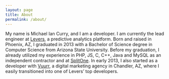 ```yaml
---
layout: page
title: About
permalink: /about/
---
```


My name is Michael Ian Curry, and I am a developer.  I am currently the lead engineer at [Levers](http://leve.rs/?utm_source=kernelcurry.com&utm_medium=referral&utm_campaign=bio), a predictive analytics platform. Born and raised in Phoenix, AZ, I graduated in 2013 with a Bachelor of Science degree in Computer Science from Arizona State University. Before my graduation, I already utilized my experience in PHP, JS, C, C++, Java and MySQL as an independent contractor and at [SplitOne](http://www.splitone.com/?utm_source=kernelcurry.com&utm_medium=referral&utm_campaign=bio). In early 2013, I also started as a developer with [Vuurr](http://vuurr.com/?utm_source=kernelcurry.com&utm_medium=referral&utm_campaign=bio), a digital marketing agency in Chandler, AZ, where I easily transitioned into one of Levers’ top developers.